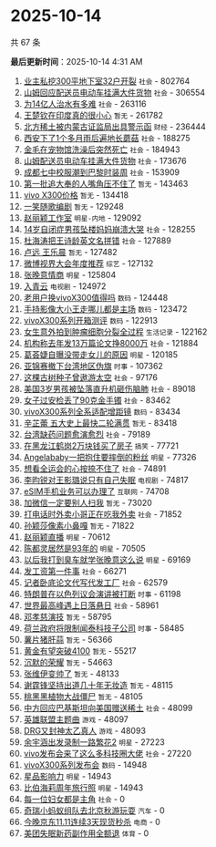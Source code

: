 # 2025-10-14

共 67 条


<!-- BEGIN -->

**最后更新时间**：2025-10-14 4:31 AM
1. [业主私挖300平地下室32户开裂](https://m.weibo.cn/search?containerid=100103type%3D1%26t%3D10%26q%3D%23%E4%B8%9A%E4%B8%BB%E7%A7%81%E6%8C%96300%E5%B9%B3%E5%9C%B0%E4%B8%8B%E5%AE%A432%E6%88%B7%E5%BC%80%E8%A3%82%23&stream_entry_id=31&isnewpage=1&extparam=seat%3D1%26q%3D%2523%25E4%25B8%259A%25E4%25B8%25BB%25E7%25A7%2581%25E6%258C%2596300%25E5%25B9%25B3%25E5%259C%25B0%25E4%25B8%258B%25E5%25AE%25A432%25E6%2588%25B7%25E5%25BC%2580%25E8%25A3%2582%2523%26band_rank%3D1%26filter_type%3Drealtimehot%26c_type%3D31%26realpos%3D1%26cate%3D5001%26dgr%3D0%26stream_entry_id%3D31%26lcate%3D5001%26pos%3D0%26flag%3D0%26display_time%3D1760373335%26pre_seqid%3D17603733351640378216743) `社会` - 802764
2. [山姆回应配送员电动车挂满大件货物](https://m.weibo.cn/search?containerid=100103type%3D1%26t%3D10%26q%3D%23%E5%B1%B1%E5%A7%86%E5%9B%9E%E5%BA%94%E9%85%8D%E9%80%81%E5%91%98%E7%94%B5%E5%8A%A8%E8%BD%A6%E6%8C%82%E6%BB%A1%E5%A4%A7%E4%BB%B6%E8%B4%A7%E7%89%A9%23&stream_entry_id=31&isnewpage=1&extparam=seat%3D1%26q%3D%2523%25E5%25B1%25B1%25E5%25A7%2586%25E5%259B%259E%25E5%25BA%2594%25E9%2585%258D%25E9%2580%2581%25E5%2591%2598%25E7%2594%25B5%25E5%258A%25A8%25E8%25BD%25A6%25E6%258C%2582%25E6%25BB%25A1%25E5%25A4%25A7%25E4%25BB%25B6%25E8%25B4%25A7%25E7%2589%25A9%2523%26band_rank%3D2%26filter_type%3Drealtimehot%26c_type%3D31%26realpos%3D2%26cate%3D5001%26dgr%3D0%26stream_entry_id%3D31%26lcate%3D5001%26pos%3D1%26flag%3D0%26display_time%3D1760373335%26pre_seqid%3D17603733351640378216743) `社会` - 306554
3. [为14亿人治水有多难](https://m.weibo.cn/search?containerid=100103type%3D1%26t%3D10%26q%3D%23%E4%B8%BA14%E4%BA%BF%E4%BA%BA%E6%B2%BB%E6%B0%B4%E6%9C%89%E5%A4%9A%E9%9A%BE%23&stream_entry_id=31&isnewpage=1&extparam=seat%3D1%26q%3D%2523%25E4%25B8%25BA14%25E4%25BA%25BF%25E4%25BA%25BA%25E6%25B2%25BB%25E6%25B0%25B4%25E6%259C%2589%25E5%25A4%259A%25E9%259A%25BE%2523%26band_rank%3D3%26filter_type%3Drealtimehot%26c_type%3D31%26realpos%3D3%26cate%3D5001%26dgr%3D0%26stream_entry_id%3D31%26lcate%3D5001%26pos%3D2%26flag%3D0%26display_time%3D1760373335%26pre_seqid%3D17603733351640378216743) `社会` - 263116
4. [王楚钦在印度真的很小心](https://m.weibo.cn/search?containerid=100103type%3D1%26t%3D10%26q%3D%E7%8E%8B%E6%A5%9A%E9%92%A6%E5%9C%A8%E5%8D%B0%E5%BA%A6%E7%9C%9F%E7%9A%84%E5%BE%88%E5%B0%8F%E5%BF%83&stream_entry_id=31&isnewpage=1&extparam=seat%3D1%26q%3D%25E7%258E%258B%25E6%25A5%259A%25E9%2592%25A6%25E5%259C%25A8%25E5%258D%25B0%25E5%25BA%25A6%25E7%259C%259F%25E7%259A%2584%25E5%25BE%2588%25E5%25B0%258F%25E5%25BF%2583%26band_rank%3D4%26filter_type%3Drealtimehot%26c_type%3D31%26realpos%3D4%26cate%3D5001%26dgr%3D0%26stream_entry_id%3D31%26lcate%3D5001%26pos%3D3%26flag%3D0%26display_time%3D1760373335%26pre_seqid%3D17603733351640378216743) `暂无` - 261782
5. [北方稀土被内蒙古证监局出具警示函](https://m.weibo.cn/search?containerid=100103type%3D1%26t%3D10%26q%3D%23%E5%8C%97%E6%96%B9%E7%A8%80%E5%9C%9F%E8%A2%AB%E5%86%85%E8%92%99%E5%8F%A4%E8%AF%81%E7%9B%91%E5%B1%80%E5%87%BA%E5%85%B7%E8%AD%A6%E7%A4%BA%E5%87%BD%23&stream_entry_id=31&isnewpage=1&extparam=seat%3D1%26q%3D%2523%25E5%258C%2597%25E6%2596%25B9%25E7%25A8%2580%25E5%259C%259F%25E8%25A2%25AB%25E5%2586%2585%25E8%2592%2599%25E5%258F%25A4%25E8%25AF%2581%25E7%259B%2591%25E5%25B1%2580%25E5%2587%25BA%25E5%2585%25B7%25E8%25AD%25A6%25E7%25A4%25BA%25E5%2587%25BD%2523%26band_rank%3D5%26filter_type%3Drealtimehot%26c_type%3D31%26realpos%3D5%26cate%3D5001%26dgr%3D0%26stream_entry_id%3D31%26lcate%3D5001%26pos%3D4%26flag%3D0%26display_time%3D1760373335%26pre_seqid%3D17603733351640378216743) `财经` - 236444
6. [西安下了1个多月雨后遍地长蘑菇](https://m.weibo.cn/search?containerid=100103type%3D1%26t%3D10%26q%3D%23%E8%A5%BF%E5%AE%89%E4%B8%8B%E4%BA%861%E4%B8%AA%E5%A4%9A%E6%9C%88%E9%9B%A8%E5%90%8E%E9%81%8D%E5%9C%B0%E9%95%BF%E8%98%91%E8%8F%87%23&stream_entry_id=31&isnewpage=1&extparam=seat%3D1%26q%3D%2523%25E8%25A5%25BF%25E5%25AE%2589%25E4%25B8%258B%25E4%25BA%25861%25E4%25B8%25AA%25E5%25A4%259A%25E6%259C%2588%25E9%259B%25A8%25E5%2590%258E%25E9%2581%258D%25E5%259C%25B0%25E9%2595%25BF%25E8%2598%2591%25E8%258F%2587%2523%26band_rank%3D6%26filter_type%3Drealtimehot%26c_type%3D31%26realpos%3D6%26cate%3D5001%26dgr%3D0%26stream_entry_id%3D31%26lcate%3D5001%26pos%3D5%26flag%3D0%26display_time%3D1760373335%26pre_seqid%3D17603733351640378216743) `社会` - 188275
7. [金毛在宠物馆洗澡后突然死亡](https://m.weibo.cn/search?containerid=100103type%3D1%26t%3D10%26q%3D%23%E9%87%91%E6%AF%9B%E5%9C%A8%E5%AE%A0%E7%89%A9%E9%A6%86%E6%B4%97%E6%BE%A1%E5%90%8E%E7%AA%81%E7%84%B6%E6%AD%BB%E4%BA%A1%23&stream_entry_id=31&isnewpage=1&extparam=seat%3D1%26q%3D%2523%25E9%2587%2591%25E6%25AF%259B%25E5%259C%25A8%25E5%25AE%25A0%25E7%2589%25A9%25E9%25A6%2586%25E6%25B4%2597%25E6%25BE%25A1%25E5%2590%258E%25E7%25AA%2581%25E7%2584%25B6%25E6%25AD%25BB%25E4%25BA%25A1%2523%26band_rank%3D25%26filter_type%3Drealtimehot%26c_type%3D31%26realpos%3D25%26cate%3D5001%26dgr%3D0%26stream_entry_id%3D31%26lcate%3D5001%26pos%3D25%26flag%3D1%26display_time%3D1760373335%26pre_seqid%3D17603733351640378216743) `社会` - 184943
8. [山姆配送员电动车挂满大件货物](https://m.weibo.cn/search?containerid=100103type%3D1%26t%3D10%26q%3D%23%E5%B1%B1%E5%A7%86%E9%85%8D%E9%80%81%E5%91%98%E7%94%B5%E5%8A%A8%E8%BD%A6%E6%8C%82%E6%BB%A1%E5%A4%A7%E4%BB%B6%E8%B4%A7%E7%89%A9%23&stream_entry_id=31&isnewpage=1&extparam=seat%3D1%26q%3D%2523%25E5%25B1%25B1%25E5%25A7%2586%25E9%2585%258D%25E9%2580%2581%25E5%2591%2598%25E7%2594%25B5%25E5%258A%25A8%25E8%25BD%25A6%25E6%258C%2582%25E6%25BB%25A1%25E5%25A4%25A7%25E4%25BB%25B6%25E8%25B4%25A7%25E7%2589%25A9%2523%26band_rank%3D7%26filter_type%3Drealtimehot%26c_type%3D31%26realpos%3D7%26cate%3D5001%26dgr%3D0%26stream_entry_id%3D31%26lcate%3D5001%26pos%3D7%26flag%3D0%26display_time%3D1760373335%26pre_seqid%3D17603733351640378216743) `社会` - 173676
9. [成都七中校服潮到巴黎时装周](https://m.weibo.cn/search?containerid=100103type%3D1%26t%3D10%26q%3D%23%E6%88%90%E9%83%BD%E4%B8%83%E4%B8%AD%E6%A0%A1%E6%9C%8D%E6%BD%AE%E5%88%B0%E5%B7%B4%E9%BB%8E%E6%97%B6%E8%A3%85%E5%91%A8%23&stream_entry_id=31&isnewpage=1&extparam=seat%3D1%26q%3D%2523%25E6%2588%2590%25E9%2583%25BD%25E4%25B8%2583%25E4%25B8%25AD%25E6%25A0%25A1%25E6%259C%258D%25E6%25BD%25AE%25E5%2588%25B0%25E5%25B7%25B4%25E9%25BB%258E%25E6%2597%25B6%25E8%25A3%2585%25E5%2591%25A8%2523%26band_rank%3D8%26filter_type%3Drealtimehot%26c_type%3D31%26realpos%3D8%26cate%3D5001%26dgr%3D0%26stream_entry_id%3D31%26lcate%3D5001%26pos%3D8%26flag%3D0%26display_time%3D1760373335%26pre_seqid%3D17603733351640378216743) `社会` - 153909
10. [第一批追大奉的人嘴角压不住了](https://m.weibo.cn/search?containerid=100103type%3D1%26t%3D10%26q%3D%E7%AC%AC%E4%B8%80%E6%89%B9%E8%BF%BD%E5%A4%A7%E5%A5%89%E7%9A%84%E4%BA%BA%E5%98%B4%E8%A7%92%E5%8E%8B%E4%B8%8D%E4%BD%8F%E4%BA%86&stream_entry_id=31&isnewpage=1&extparam=seat%3D1%26q%3D%25E7%25AC%25AC%25E4%25B8%2580%25E6%2589%25B9%25E8%25BF%25BD%25E5%25A4%25A7%25E5%25A5%2589%25E7%259A%2584%25E4%25BA%25BA%25E5%2598%25B4%25E8%25A7%2592%25E5%258E%258B%25E4%25B8%258D%25E4%25BD%258F%25E4%25BA%2586%26band_rank%3D15%26filter_type%3Drealtimehot%26c_type%3D31%26realpos%3D15%26cate%3D5001%26dgr%3D0%26stream_entry_id%3D31%26lcate%3D5001%26pos%3D15%26flag%3D1%26display_time%3D1760373335%26pre_seqid%3D17603733351640378216743) `暂无` - 143463
11. [vivo X300价格](https://m.weibo.cn/search?containerid=100103type%3D1%26t%3D10%26q%3Dvivo+X300%E4%BB%B7%E6%A0%BC&stream_entry_id=31&isnewpage=1&extparam=seat%3D1%26q%3Dvivo%2520X300%25E4%25BB%25B7%25E6%25A0%25BC%26band_rank%3D9%26filter_type%3Drealtimehot%26c_type%3D31%26realpos%3D9%26cate%3D5001%26dgr%3D0%26stream_entry_id%3D31%26lcate%3D5001%26pos%3D9%26flag%3D0%26display_time%3D1760373335%26pre_seqid%3D17603733351640378216743) `暂无` - 134418
12. [一笑随歌编剧](https://m.weibo.cn/search?containerid=100103type%3D1%26t%3D10%26q%3D%E4%B8%80%E7%AC%91%E9%9A%8F%E6%AD%8C%E7%BC%96%E5%89%A7&stream_entry_id=31&isnewpage=1&extparam=seat%3D1%26q%3D%25E4%25B8%2580%25E7%25AC%2591%25E9%259A%258F%25E6%25AD%258C%25E7%25BC%2596%25E5%2589%25A7%26band_rank%3D10%26filter_type%3Drealtimehot%26c_type%3D31%26realpos%3D10%26cate%3D5001%26dgr%3D0%26stream_entry_id%3D31%26lcate%3D5001%26pos%3D10%26flag%3D0%26display_time%3D1760373335%26pre_seqid%3D17603733351640378216743) `暂无` - 129248
13. [赵丽颖工作室](https://m.weibo.cn/search?containerid=100103type%3D1%26t%3D10%26q%3D%E8%B5%B5%E4%B8%BD%E9%A2%96%E5%B7%A5%E4%BD%9C%E5%AE%A4&stream_entry_id=31&isnewpage=1&extparam=seat%3D1%26q%3D%25E8%25B5%25B5%25E4%25B8%25BD%25E9%25A2%2596%25E5%25B7%25A5%25E4%25BD%259C%25E5%25AE%25A4%26band_rank%3D11%26filter_type%3Drealtimehot%26c_type%3D31%26realpos%3D11%26cate%3D5001%26dgr%3D0%26stream_entry_id%3D31%26lcate%3D5001%26pos%3D11%26flag%3D1%26display_time%3D1760373335%26pre_seqid%3D17603733351640378216743) `明星-内地` - 129092
14. [14岁自闭症男孩坠楼妈妈崩溃大哭](https://m.weibo.cn/search?containerid=100103type%3D1%26t%3D10%26q%3D%2314%E5%B2%81%E8%87%AA%E9%97%AD%E7%97%87%E7%94%B7%E5%AD%A9%E5%9D%A0%E6%A5%BC%E5%A6%88%E5%A6%88%E5%B4%A9%E6%BA%83%E5%A4%A7%E5%93%AD%23&stream_entry_id=31&isnewpage=1&extparam=seat%3D1%26q%3D%252314%25E5%25B2%2581%25E8%2587%25AA%25E9%2597%25AD%25E7%2597%2587%25E7%2594%25B7%25E5%25AD%25A9%25E5%259D%25A0%25E6%25A5%25BC%25E5%25A6%2588%25E5%25A6%2588%25E5%25B4%25A9%25E6%25BA%2583%25E5%25A4%25A7%25E5%2593%25AD%2523%26band_rank%3D12%26filter_type%3Drealtimehot%26c_type%3D31%26realpos%3D12%26cate%3D5001%26dgr%3D0%26stream_entry_id%3D31%26lcate%3D5001%26pos%3D12%26flag%3D1%26display_time%3D1760373335%26pre_seqid%3D17603733351640378216743) `社会` - 128255
15. [杜海涛把王诗龄英文名拼错](https://m.weibo.cn/search?containerid=100103type%3D1%26t%3D10%26q%3D%23%E6%9D%9C%E6%B5%B7%E6%B6%9B%E6%8A%8A%E7%8E%8B%E8%AF%97%E9%BE%84%E8%8B%B1%E6%96%87%E5%90%8D%E6%8B%BC%E9%94%99%23&stream_entry_id=31&isnewpage=1&extparam=seat%3D1%26q%3D%2523%25E6%259D%259C%25E6%25B5%25B7%25E6%25B6%259B%25E6%258A%258A%25E7%258E%258B%25E8%25AF%2597%25E9%25BE%2584%25E8%258B%25B1%25E6%2596%2587%25E5%2590%258D%25E6%258B%25BC%25E9%2594%2599%2523%26band_rank%3D13%26filter_type%3Drealtimehot%26c_type%3D31%26realpos%3D13%26cate%3D5001%26dgr%3D0%26stream_entry_id%3D31%26lcate%3D5001%26pos%3D13%26flag%3D2%26display_time%3D1760373335%26pre_seqid%3D17603733351640378216743) `社会` - 127889
16. [卢远 王乐晨](https://m.weibo.cn/search?containerid=100103type%3D1%26t%3D10%26q%3D%E5%8D%A2%E8%BF%9C+%E7%8E%8B%E4%B9%90%E6%99%A8&stream_entry_id=31&isnewpage=1&extparam=seat%3D1%26q%3D%25E5%258D%25A2%25E8%25BF%259C%2520%25E7%258E%258B%25E4%25B9%2590%25E6%2599%25A8%26band_rank%3D14%26filter_type%3Drealtimehot%26c_type%3D31%26realpos%3D14%26cate%3D5001%26dgr%3D0%26stream_entry_id%3D31%26lcate%3D5001%26pos%3D14%26flag%3D0%26display_time%3D1760373335%26pre_seqid%3D17603733351640378216743) `暂无` - 127482
17. [微博视界大会年度推荐](https://m.weibo.cn/search?containerid=100103type%3D1%26t%3D10%26q%3D%23%E5%BE%AE%E5%8D%9A%E8%A7%86%E7%95%8C%E5%A4%A7%E4%BC%9A%E5%B9%B4%E5%BA%A6%E6%8E%A8%E8%8D%90%23&stream_entry_id=31&isnewpage=1&extparam=seat%3D1%26q%3D%2523%25E5%25BE%25AE%25E5%258D%259A%25E8%25A7%2586%25E7%2595%258C%25E5%25A4%25A7%25E4%25BC%259A%25E5%25B9%25B4%25E5%25BA%25A6%25E6%258E%25A8%25E8%258D%2590%2523%26band_rank%3D16%26filter_type%3Drealtimehot%26c_type%3D31%26realpos%3D16%26cate%3D5001%26dgr%3D0%26stream_entry_id%3D31%26lcate%3D5001%26pos%3D16%26flag%3D0%26display_time%3D1760373335%26pre_seqid%3D17603733351640378216743) `综艺` - 127132
18. [张晚意情商](https://m.weibo.cn/search?containerid=100103type%3D1%26t%3D10%26q%3D%23%E5%BC%A0%E6%99%9A%E6%84%8F%E6%83%85%E5%95%86%23&stream_entry_id=31&isnewpage=1&extparam=seat%3D1%26q%3D%2523%25E5%25BC%25A0%25E6%2599%259A%25E6%2584%258F%25E6%2583%2585%25E5%2595%2586%2523%26band_rank%3D17%26filter_type%3Drealtimehot%26c_type%3D31%26realpos%3D17%26cate%3D5001%26dgr%3D0%26stream_entry_id%3D31%26lcate%3D5001%26pos%3D17%26flag%3D0%26display_time%3D1760373335%26pre_seqid%3D17603733351640378216743) `明星` - 125804
19. [入青云](https://m.weibo.cn/search?containerid=100103type%3D1%26t%3D10%26q%3D%E5%85%A5%E9%9D%92%E4%BA%91&stream_entry_id=31&isnewpage=1&extparam=seat%3D1%26q%3D%25E5%2585%25A5%25E9%259D%2592%25E4%25BA%2591%26band_rank%3D18%26filter_type%3Drealtimehot%26c_type%3D31%26realpos%3D18%26cate%3D5001%26dgr%3D0%26stream_entry_id%3D31%26lcate%3D5001%26pos%3D18%26flag%3D0%26display_time%3D1760373335%26pre_seqid%3D17603733351640378216743) `电视剧` - 124972
20. [老用户换vivoX300值得吗](https://m.weibo.cn/search?containerid=100103type%3D1%26t%3D10%26q%3D%23%E8%80%81%E7%94%A8%E6%88%B7%E6%8D%A2vivoX300%E5%80%BC%E5%BE%97%E5%90%97%23&stream_entry_id=31&isnewpage=1&extparam=seat%3D1%26q%3D%2523%25E8%2580%2581%25E7%2594%25A8%25E6%2588%25B7%25E6%258D%25A2vivoX300%25E5%2580%25BC%25E5%25BE%2597%25E5%2590%2597%2523%26band_rank%3D19%26filter_type%3Drealtimehot%26c_type%3D31%26realpos%3D19%26cate%3D5001%26dgr%3D0%26stream_entry_id%3D31%26lcate%3D5001%26pos%3D19%26flag%3D1%26display_time%3D1760373335%26pre_seqid%3D17603733351640378216743) `数码` - 124448
21. [手持影像大小王走哪儿都是主场](https://m.weibo.cn/search?containerid=100103type%3D1%26t%3D10%26q%3D%23%E6%89%8B%E6%8C%81%E5%BD%B1%E5%83%8F%E5%A4%A7%E5%B0%8F%E7%8E%8B%E8%B5%B0%E5%93%AA%E5%84%BF%E9%83%BD%E6%98%AF%E4%B8%BB%E5%9C%BA%23&stream_entry_id=31&isnewpage=1&extparam=seat%3D1%26q%3D%2523%25E6%2589%258B%25E6%258C%2581%25E5%25BD%25B1%25E5%2583%258F%25E5%25A4%25A7%25E5%25B0%258F%25E7%258E%258B%25E8%25B5%25B0%25E5%2593%25AA%25E5%2584%25BF%25E9%2583%25BD%25E6%2598%25AF%25E4%25B8%25BB%25E5%259C%25BA%2523%26band_rank%3D20%26filter_type%3Drealtimehot%26c_type%3D31%26realpos%3D20%26cate%3D5001%26dgr%3D0%26stream_entry_id%3D31%26lcate%3D5001%26pos%3D20%26flag%3D1%26display_time%3D1760373335%26pre_seqid%3D17603733351640378216743) `数码` - 123472
22. [vivoX300系列开箱测评](https://m.weibo.cn/search?containerid=100103type%3D1%26t%3D10%26q%3D%23vivoX300%E7%B3%BB%E5%88%97%E5%BC%80%E7%AE%B1%E6%B5%8B%E8%AF%84%23&stream_entry_id=31&isnewpage=1&extparam=seat%3D1%26q%3D%2523vivoX300%25E7%25B3%25BB%25E5%2588%2597%25E5%25BC%2580%25E7%25AE%25B1%25E6%25B5%258B%25E8%25AF%2584%2523%26band_rank%3D21%26filter_type%3Drealtimehot%26c_type%3D31%26realpos%3D21%26cate%3D5001%26dgr%3D0%26stream_entry_id%3D31%26lcate%3D5001%26pos%3D21%26flag%3D1%26display_time%3D1760373335%26pre_seqid%3D17603733351640378216743) `数码` - 122913
23. [女生意外拍到肿瘤细胞分裂全过程](https://m.weibo.cn/search?containerid=100103type%3D1%26t%3D10%26q%3D%23%E5%A5%B3%E7%94%9F%E6%84%8F%E5%A4%96%E6%8B%8D%E5%88%B0%E8%82%BF%E7%98%A4%E7%BB%86%E8%83%9E%E5%88%86%E8%A3%82%E5%85%A8%E8%BF%87%E7%A8%8B%23&stream_entry_id=31&isnewpage=1&extparam=seat%3D1%26q%3D%2523%25E5%25A5%25B3%25E7%2594%259F%25E6%2584%258F%25E5%25A4%2596%25E6%258B%258D%25E5%2588%25B0%25E8%2582%25BF%25E7%2598%25A4%25E7%25BB%2586%25E8%2583%259E%25E5%2588%2586%25E8%25A3%2582%25E5%2585%25A8%25E8%25BF%2587%25E7%25A8%258B%2523%26band_rank%3D22%26filter_type%3Drealtimehot%26c_type%3D31%26realpos%3D22%26cate%3D5001%26dgr%3D0%26stream_entry_id%3D31%26lcate%3D5001%26pos%3D22%26flag%3D0%26display_time%3D1760373335%26pre_seqid%3D17603733351640378216743) `生活记录` - 122162
24. [机构称去年发13万篇论文挣8000万](https://m.weibo.cn/search?containerid=100103type%3D1%26t%3D10%26q%3D%23%E6%9C%BA%E6%9E%84%E7%A7%B0%E5%8E%BB%E5%B9%B4%E5%8F%9113%E4%B8%87%E7%AF%87%E8%AE%BA%E6%96%87%E6%8C%A38000%E4%B8%87%23&stream_entry_id=31&isnewpage=1&extparam=seat%3D1%26q%3D%2523%25E6%259C%25BA%25E6%259E%2584%25E7%25A7%25B0%25E5%258E%25BB%25E5%25B9%25B4%25E5%258F%259113%25E4%25B8%2587%25E7%25AF%2587%25E8%25AE%25BA%25E6%2596%2587%25E6%258C%25A38000%25E4%25B8%2587%2523%26band_rank%3D23%26filter_type%3Drealtimehot%26c_type%3D31%26realpos%3D23%26cate%3D5001%26dgr%3D0%26stream_entry_id%3D31%26lcate%3D5001%26pos%3D23%26flag%3D1%26display_time%3D1760373335%26pre_seqid%3D17603733351640378216743) `社会` - 121884
25. [葛荟婕自曝没带走女儿的原因](https://m.weibo.cn/search?containerid=100103type%3D1%26t%3D10%26q%3D%23%E8%91%9B%E8%8D%9F%E5%A9%95%E8%87%AA%E6%9B%9D%E6%B2%A1%E5%B8%A6%E8%B5%B0%E5%A5%B3%E5%84%BF%E7%9A%84%E5%8E%9F%E5%9B%A0%23&stream_entry_id=31&isnewpage=1&extparam=seat%3D1%26q%3D%2523%25E8%2591%259B%25E8%258D%259F%25E5%25A9%2595%25E8%2587%25AA%25E6%259B%259D%25E6%25B2%25A1%25E5%25B8%25A6%25E8%25B5%25B0%25E5%25A5%25B3%25E5%2584%25BF%25E7%259A%2584%25E5%258E%259F%25E5%259B%25A0%2523%26band_rank%3D24%26filter_type%3Drealtimehot%26c_type%3D31%26realpos%3D24%26cate%3D5001%26dgr%3D0%26stream_entry_id%3D31%26lcate%3D5001%26pos%3D24%26flag%3D1%26display_time%3D1760373335%26pre_seqid%3D17603733351640378216743) `明星` - 120185
26. [亚锦赛撤下台湾地区伪旗](https://m.weibo.cn/search?containerid=100103type%3D1%26t%3D10%26q%3D%23%E4%BA%9A%E9%94%A6%E8%B5%9B%E6%92%A4%E4%B8%8B%E5%8F%B0%E6%B9%BE%E5%9C%B0%E5%8C%BA%E4%BC%AA%E6%97%97%23&stream_entry_id=31&isnewpage=1&extparam=seat%3D1%26q%3D%2523%25E4%25BA%259A%25E9%2594%25A6%25E8%25B5%259B%25E6%2592%25A4%25E4%25B8%258B%25E5%258F%25B0%25E6%25B9%25BE%25E5%259C%25B0%25E5%258C%25BA%25E4%25BC%25AA%25E6%2597%2597%2523%26band_rank%3D26%26filter_type%3Drealtimehot%26c_type%3D31%26realpos%3D26%26cate%3D5001%26dgr%3D0%26stream_entry_id%3D31%26lcate%3D5001%26pos%3D26%26flag%3D0%26display_time%3D1760373335%26pre_seqid%3D17603733351640378216743) `时事` - 107362
27. [这棵古树种子曾遨游太空](https://m.weibo.cn/search?containerid=100103type%3D1%26t%3D10%26q%3D%23%E8%BF%99%E6%A3%B5%E5%8F%A4%E6%A0%91%E7%A7%8D%E5%AD%90%E6%9B%BE%E9%81%A8%E6%B8%B8%E5%A4%AA%E7%A9%BA%23&stream_entry_id=31&isnewpage=1&extparam=seat%3D1%26q%3D%2523%25E8%25BF%2599%25E6%25A3%25B5%25E5%258F%25A4%25E6%25A0%2591%25E7%25A7%258D%25E5%25AD%2590%25E6%259B%25BE%25E9%2581%25A8%25E6%25B8%25B8%25E5%25A4%25AA%25E7%25A9%25BA%2523%26band_rank%3D27%26filter_type%3Drealtimehot%26c_type%3D31%26realpos%3D27%26cate%3D5001%26dgr%3D0%26stream_entry_id%3D31%26lcate%3D5001%26pos%3D27%26flag%3D0%26display_time%3D1760373335%26pre_seqid%3D17603733351640378216743) `社会` - 97176
28. [美国3岁男孩被坠落直升机砸伤脑肺](https://m.weibo.cn/search?containerid=100103type%3D1%26t%3D10%26q%3D%23%E7%BE%8E%E5%9B%BD3%E5%B2%81%E7%94%B7%E5%AD%A9%E8%A2%AB%E5%9D%A0%E8%90%BD%E7%9B%B4%E5%8D%87%E6%9C%BA%E7%A0%B8%E4%BC%A4%E8%84%91%E8%82%BA%23&stream_entry_id=31&isnewpage=1&extparam=seat%3D1%26q%3D%2523%25E7%25BE%258E%25E5%259B%25BD3%25E5%25B2%2581%25E7%2594%25B7%25E5%25AD%25A9%25E8%25A2%25AB%25E5%259D%25A0%25E8%2590%25BD%25E7%259B%25B4%25E5%258D%2587%25E6%259C%25BA%25E7%25A0%25B8%25E4%25BC%25A4%25E8%2584%2591%25E8%2582%25BA%2523%26band_rank%3D31%26filter_type%3Drealtimehot%26c_type%3D31%26realpos%3D31%26cate%3D5001%26dgr%3D0%26stream_entry_id%3D31%26lcate%3D5001%26pos%3D31%26flag%3D1%26display_time%3D1760373335%26pre_seqid%3D17603733351640378216743) `社会` - 89018
29. [女子过安检丢了90克金手镯](https://m.weibo.cn/search?containerid=100103type%3D1%26t%3D10%26q%3D%23%E5%A5%B3%E5%AD%90%E8%BF%87%E5%AE%89%E6%A3%80%E4%B8%A2%E4%BA%8690%E5%85%8B%E9%87%91%E6%89%8B%E9%95%AF%23&stream_entry_id=31&isnewpage=1&extparam=seat%3D1%26q%3D%2523%25E5%25A5%25B3%25E5%25AD%2590%25E8%25BF%2587%25E5%25AE%2589%25E6%25A3%2580%25E4%25B8%25A2%25E4%25BA%258690%25E5%2585%258B%25E9%2587%2591%25E6%2589%258B%25E9%2595%25AF%2523%26band_rank%3D28%26filter_type%3Drealtimehot%26c_type%3D31%26realpos%3D28%26cate%3D5001%26dgr%3D0%26stream_entry_id%3D31%26lcate%3D5001%26pos%3D28%26flag%3D0%26display_time%3D1760373335%26pre_seqid%3D17603733351640378216743) `社会` - 83462
30. [vivoX300系列全系适配增距镜](https://m.weibo.cn/search?containerid=100103type%3D1%26t%3D10%26q%3D%23vivoX300%E7%B3%BB%E5%88%97%E5%85%A8%E7%B3%BB%E9%80%82%E9%85%8D%E5%A2%9E%E8%B7%9D%E9%95%9C%23&stream_entry_id=31&isnewpage=1&extparam=seat%3D1%26q%3D%2523vivoX300%25E7%25B3%25BB%25E5%2588%2597%25E5%2585%25A8%25E7%25B3%25BB%25E9%2580%2582%25E9%2585%258D%25E5%25A2%259E%25E8%25B7%259D%25E9%2595%259C%2523%26band_rank%3D29%26filter_type%3Drealtimehot%26c_type%3D31%26realpos%3D29%26cate%3D5001%26dgr%3D0%26stream_entry_id%3D31%26lcate%3D5001%26pos%3D29%26flag%3D1%26display_time%3D1760373335%26pre_seqid%3D17603733351640378216743) `数码` - 83434
31. [辛芷蕾 五大史上最快二轮满贯](https://m.weibo.cn/search?containerid=100103type%3D1%26t%3D10%26q%3D%E8%BE%9B%E8%8A%B7%E8%95%BE+%E4%BA%94%E5%A4%A7%E5%8F%B2%E4%B8%8A%E6%9C%80%E5%BF%AB%E4%BA%8C%E8%BD%AE%E6%BB%A1%E8%B4%AF&stream_entry_id=31&isnewpage=1&extparam=seat%3D1%26q%3D%25E8%25BE%259B%25E8%258A%25B7%25E8%2595%25BE%2520%25E4%25BA%2594%25E5%25A4%25A7%25E5%258F%25B2%25E4%25B8%258A%25E6%259C%2580%25E5%25BF%25AB%25E4%25BA%258C%25E8%25BD%25AE%25E6%25BB%25A1%25E8%25B4%25AF%26band_rank%3D30%26filter_type%3Drealtimehot%26c_type%3D31%26realpos%3D30%26cate%3D5001%26dgr%3D0%26stream_entry_id%3D31%26lcate%3D5001%26pos%3D30%26flag%3D0%26display_time%3D1760373335%26pre_seqid%3D17603733351640378216743) `暂无` - 83418
32. [台湾缺药问题愈演愈烈](https://m.weibo.cn/search?containerid=100103type%3D1%26t%3D10%26q%3D%23%E5%8F%B0%E6%B9%BE%E7%BC%BA%E8%8D%AF%E9%97%AE%E9%A2%98%E6%84%88%E6%BC%94%E6%84%88%E7%83%88%23&stream_entry_id=31&isnewpage=1&extparam=seat%3D1%26q%3D%2523%25E5%258F%25B0%25E6%25B9%25BE%25E7%25BC%25BA%25E8%258D%25AF%25E9%2597%25AE%25E9%25A2%2598%25E6%2584%2588%25E6%25BC%2594%25E6%2584%2588%25E7%2583%2588%2523%26band_rank%3D32%26filter_type%3Drealtimehot%26c_type%3D31%26realpos%3D32%26cate%3D5001%26dgr%3D0%26stream_entry_id%3D31%26lcate%3D5001%26pos%3D32%26flag%3D1%26display_time%3D1760373335%26pre_seqid%3D17603733351640378216743) `社会` - 79189
33. [在黑龙江鹤岗2万块钱买了房子](https://m.weibo.cn/search?containerid=100103type%3D1%26t%3D10%26q%3D%23%E5%9C%A8%E9%BB%91%E9%BE%99%E6%B1%9F%E9%B9%A4%E5%B2%972%E4%B8%87%E5%9D%97%E9%92%B1%E4%B9%B0%E4%BA%86%E6%88%BF%E5%AD%90%23&stream_entry_id=31&isnewpage=1&extparam=seat%3D1%26q%3D%2523%25E5%259C%25A8%25E9%25BB%2591%25E9%25BE%2599%25E6%25B1%259F%25E9%25B9%25A4%25E5%25B2%25972%25E4%25B8%2587%25E5%259D%2597%25E9%2592%25B1%25E4%25B9%25B0%25E4%25BA%2586%25E6%2588%25BF%25E5%25AD%2590%2523%26band_rank%3D33%26filter_type%3Drealtimehot%26c_type%3D31%26realpos%3D33%26cate%3D5001%26dgr%3D0%26stream_entry_id%3D31%26lcate%3D5001%26pos%3D33%26flag%3D0%26display_time%3D1760373335%26pre_seqid%3D17603733351640378216743) `搞笑` - 77721
34. [Angelababy一把抱住要摔倒的粉丝](https://m.weibo.cn/search?containerid=100103type%3D1%26t%3D10%26q%3D%23Angelababy%E4%B8%80%E6%8A%8A%E6%8A%B1%E4%BD%8F%E8%A6%81%E6%91%94%E5%80%92%E7%9A%84%E7%B2%89%E4%B8%9D%23&stream_entry_id=31&isnewpage=1&extparam=seat%3D1%26q%3D%2523Angelababy%25E4%25B8%2580%25E6%258A%258A%25E6%258A%25B1%25E4%25BD%258F%25E8%25A6%2581%25E6%2591%2594%25E5%2580%2592%25E7%259A%2584%25E7%25B2%2589%25E4%25B8%259D%2523%26band_rank%3D34%26filter_type%3Drealtimehot%26c_type%3D31%26realpos%3D34%26cate%3D5001%26dgr%3D0%26stream_entry_id%3D31%26lcate%3D5001%26pos%3D34%26flag%3D0%26display_time%3D1760373335%26pre_seqid%3D17603733351640378216743) `明星` - 77326
35. [想看全运会的心按捺不住了](https://m.weibo.cn/search?containerid=100103type%3D1%26t%3D10%26q%3D%23%E6%83%B3%E7%9C%8B%E5%85%A8%E8%BF%90%E4%BC%9A%E7%9A%84%E5%BF%83%E6%8C%89%E6%8D%BA%E4%B8%8D%E4%BD%8F%E4%BA%86%23&stream_entry_id=31&isnewpage=1&extparam=seat%3D1%26q%3D%2523%25E6%2583%25B3%25E7%259C%258B%25E5%2585%25A8%25E8%25BF%2590%25E4%25BC%259A%25E7%259A%2584%25E5%25BF%2583%25E6%258C%2589%25E6%258D%25BA%25E4%25B8%258D%25E4%25BD%258F%25E4%25BA%2586%2523%26band_rank%3D35%26filter_type%3Drealtimehot%26c_type%3D31%26realpos%3D35%26cate%3D5001%26dgr%3D0%26stream_entry_id%3D31%26lcate%3D5001%26pos%3D35%26flag%3D1%26display_time%3D1760373335%26pre_seqid%3D17603733351640378216743) `社会` - 74891
36. [李昀锐对王影璐说只有自己失眠](https://m.weibo.cn/search?containerid=100103type%3D1%26t%3D10%26q%3D%23%E6%9D%8E%E6%98%80%E9%94%90%E5%AF%B9%E7%8E%8B%E5%BD%B1%E7%92%90%E8%AF%B4%E5%8F%AA%E6%9C%89%E8%87%AA%E5%B7%B1%E5%A4%B1%E7%9C%A0%23&stream_entry_id=31&isnewpage=1&extparam=seat%3D1%26q%3D%2523%25E6%259D%258E%25E6%2598%2580%25E9%2594%2590%25E5%25AF%25B9%25E7%258E%258B%25E5%25BD%25B1%25E7%2592%2590%25E8%25AF%25B4%25E5%258F%25AA%25E6%259C%2589%25E8%2587%25AA%25E5%25B7%25B1%25E5%25A4%25B1%25E7%259C%25A0%2523%26band_rank%3D36%26filter_type%3Drealtimehot%26c_type%3D31%26realpos%3D36%26cate%3D5001%26dgr%3D0%26stream_entry_id%3D31%26lcate%3D5001%26pos%3D36%26flag%3D1%26display_time%3D1760373335%26pre_seqid%3D17603733351640378216743) `电视剧` - 74817
37. [eSIM手机业务可以办理了](https://m.weibo.cn/search?containerid=100103type%3D1%26t%3D10%26q%3D%23eSIM%E6%89%8B%E6%9C%BA%E4%B8%9A%E5%8A%A1%E5%8F%AF%E4%BB%A5%E5%8A%9E%E7%90%86%E4%BA%86%23&stream_entry_id=31&isnewpage=1&extparam=seat%3D1%26q%3D%2523eSIM%25E6%2589%258B%25E6%259C%25BA%25E4%25B8%259A%25E5%258A%25A1%25E5%258F%25AF%25E4%25BB%25A5%25E5%258A%259E%25E7%2590%2586%25E4%25BA%2586%2523%26band_rank%3D37%26filter_type%3Drealtimehot%26c_type%3D31%26realpos%3D37%26cate%3D5001%26dgr%3D0%26stream_entry_id%3D31%26lcate%3D5001%26pos%3D37%26flag%3D0%26display_time%3D1760373335%26pre_seqid%3D17603733351640378216743) `互联网` - 74708
38. [加微信一定要别人扫我](https://m.weibo.cn/search?containerid=100103type%3D1%26t%3D10%26q%3D%E5%8A%A0%E5%BE%AE%E4%BF%A1%E4%B8%80%E5%AE%9A%E8%A6%81%E5%88%AB%E4%BA%BA%E6%89%AB%E6%88%91&stream_entry_id=31&isnewpage=1&extparam=seat%3D1%26q%3D%25E5%258A%25A0%25E5%25BE%25AE%25E4%25BF%25A1%25E4%25B8%2580%25E5%25AE%259A%25E8%25A6%2581%25E5%2588%25AB%25E4%25BA%25BA%25E6%2589%25AB%25E6%2588%2591%26band_rank%3D38%26filter_type%3Drealtimehot%26c_type%3D31%26realpos%3D38%26cate%3D5001%26dgr%3D0%26stream_entry_id%3D31%26lcate%3D5001%26pos%3D38%26flag%3D0%26display_time%3D1760373335%26pre_seqid%3D17603733351640378216743) `暂无` - 73020
39. [打电话时外卖小哥正在吃我外卖](https://m.weibo.cn/search?containerid=100103type%3D1%26t%3D10%26q%3D%23%E6%89%93%E7%94%B5%E8%AF%9D%E6%97%B6%E5%A4%96%E5%8D%96%E5%B0%8F%E5%93%A5%E6%AD%A3%E5%9C%A8%E5%90%83%E6%88%91%E5%A4%96%E5%8D%96%23&stream_entry_id=31&isnewpage=1&extparam=seat%3D1%26q%3D%2523%25E6%2589%2593%25E7%2594%25B5%25E8%25AF%259D%25E6%2597%25B6%25E5%25A4%2596%25E5%258D%2596%25E5%25B0%258F%25E5%2593%25A5%25E6%25AD%25A3%25E5%259C%25A8%25E5%2590%2583%25E6%2588%2591%25E5%25A4%2596%25E5%258D%2596%2523%26band_rank%3D39%26filter_type%3Drealtimehot%26c_type%3D31%26realpos%3D39%26cate%3D5001%26dgr%3D0%26stream_entry_id%3D31%26lcate%3D5001%26pos%3D39%26flag%3D1%26display_time%3D1760373335%26pre_seqid%3D17603733351640378216743) `社会` - 71852
40. [孙颖莎像素小鼻嘎](https://m.weibo.cn/search?containerid=100103type%3D1%26t%3D10%26q%3D%E5%AD%99%E9%A2%96%E8%8E%8E%E5%83%8F%E7%B4%A0%E5%B0%8F%E9%BC%BB%E5%98%8E&stream_entry_id=31&isnewpage=1&extparam=seat%3D1%26q%3D%25E5%25AD%2599%25E9%25A2%2596%25E8%258E%258E%25E5%2583%258F%25E7%25B4%25A0%25E5%25B0%258F%25E9%25BC%25BB%25E5%2598%258E%26band_rank%3D40%26filter_type%3Drealtimehot%26c_type%3D31%26realpos%3D40%26cate%3D5001%26dgr%3D0%26stream_entry_id%3D31%26lcate%3D5001%26pos%3D40%26flag%3D0%26display_time%3D1760373335%26pre_seqid%3D17603733351640378216743) `暂无` - 71822
41. [赵丽颖直播](https://m.weibo.cn/search?containerid=100103type%3D1%26t%3D10%26q%3D%23%E8%B5%B5%E4%B8%BD%E9%A2%96%E7%9B%B4%E6%92%AD%23&stream_entry_id=31&isnewpage=1&extparam=seat%3D1%26q%3D%2523%25E8%25B5%25B5%25E4%25B8%25BD%25E9%25A2%2596%25E7%259B%25B4%25E6%2592%25AD%2523%26band_rank%3D41%26filter_type%3Drealtimehot%26c_type%3D31%26realpos%3D41%26cate%3D5001%26dgr%3D0%26stream_entry_id%3D31%26lcate%3D5001%26pos%3D41%26flag%3D0%26display_time%3D1760373335%26pre_seqid%3D17603733351640378216743) `明星` - 70612
42. [陈都灵居然是93年的](https://m.weibo.cn/search?containerid=100103type%3D1%26t%3D10%26q%3D%23%E9%99%88%E9%83%BD%E7%81%B5%E5%B1%85%E7%84%B6%E6%98%AF93%E5%B9%B4%E7%9A%84%23&stream_entry_id=31&isnewpage=1&extparam=seat%3D1%26q%3D%2523%25E9%2599%2588%25E9%2583%25BD%25E7%2581%25B5%25E5%25B1%2585%25E7%2584%25B6%25E6%2598%25AF93%25E5%25B9%25B4%25E7%259A%2584%2523%26band_rank%3D42%26filter_type%3Drealtimehot%26c_type%3D31%26realpos%3D42%26cate%3D5001%26dgr%3D0%26stream_entry_id%3D31%26lcate%3D5001%26pos%3D42%26flag%3D0%26display_time%3D1760373335%26pre_seqid%3D17603733351640378216743) `明星` - 70505
43. [以后我打到臭车就学张晚意这么说](https://m.weibo.cn/search?containerid=100103type%3D1%26t%3D10%26q%3D%23%E4%BB%A5%E5%90%8E%E6%88%91%E6%89%93%E5%88%B0%E8%87%AD%E8%BD%A6%E5%B0%B1%E5%AD%A6%E5%BC%A0%E6%99%9A%E6%84%8F%E8%BF%99%E4%B9%88%E8%AF%B4%23&stream_entry_id=31&isnewpage=1&extparam=seat%3D1%26q%3D%2523%25E4%25BB%25A5%25E5%2590%258E%25E6%2588%2591%25E6%2589%2593%25E5%2588%25B0%25E8%2587%25AD%25E8%25BD%25A6%25E5%25B0%25B1%25E5%25AD%25A6%25E5%25BC%25A0%25E6%2599%259A%25E6%2584%258F%25E8%25BF%2599%25E4%25B9%2588%25E8%25AF%25B4%2523%26band_rank%3D43%26filter_type%3Drealtimehot%26c_type%3D31%26realpos%3D43%26cate%3D5001%26dgr%3D0%26stream_entry_id%3D31%26lcate%3D5001%26pos%3D43%26flag%3D0%26display_time%3D1760373335%26pre_seqid%3D17603733351640378216743) `明星` - 69169
44. [发工资第一件事](https://m.weibo.cn/search?containerid=100103type%3D1%26t%3D10%26q%3D%23%E5%8F%91%E5%B7%A5%E8%B5%84%E7%AC%AC%E4%B8%80%E4%BB%B6%E4%BA%8B%23&stream_entry_id=31&isnewpage=1&extparam=seat%3D1%26q%3D%2523%25E5%258F%2591%25E5%25B7%25A5%25E8%25B5%2584%25E7%25AC%25AC%25E4%25B8%2580%25E4%25BB%25B6%25E4%25BA%258B%2523%26band_rank%3D44%26filter_type%3Drealtimehot%26c_type%3D31%26realpos%3D44%26cate%3D5001%26dgr%3D0%26stream_entry_id%3D31%26lcate%3D5001%26pos%3D44%26flag%3D0%26display_time%3D1760373335%26pre_seqid%3D17603733351640378216743) `社会` - 66271
45. [记者卧底论文代写代发工厂](https://m.weibo.cn/search?containerid=100103type%3D1%26t%3D10%26q%3D%23%E8%AE%B0%E8%80%85%E5%8D%A7%E5%BA%95%E8%AE%BA%E6%96%87%E4%BB%A3%E5%86%99%E4%BB%A3%E5%8F%91%E5%B7%A5%E5%8E%82%23&stream_entry_id=31&isnewpage=1&extparam=seat%3D1%26q%3D%2523%25E8%25AE%25B0%25E8%2580%2585%25E5%258D%25A7%25E5%25BA%2595%25E8%25AE%25BA%25E6%2596%2587%25E4%25BB%25A3%25E5%2586%2599%25E4%25BB%25A3%25E5%258F%2591%25E5%25B7%25A5%25E5%258E%2582%2523%26band_rank%3D45%26filter_type%3Drealtimehot%26c_type%3D31%26realpos%3D45%26cate%3D5001%26dgr%3D0%26stream_entry_id%3D31%26lcate%3D5001%26pos%3D45%26flag%3D1%26display_time%3D1760373335%26pre_seqid%3D17603733351640378216743) `社会` - 62579
46. [特朗普在以色列议会演讲被打断](https://m.weibo.cn/search?containerid=100103type%3D1%26t%3D10%26q%3D%23%E7%89%B9%E6%9C%97%E6%99%AE%E5%9C%A8%E4%BB%A5%E8%89%B2%E5%88%97%E8%AE%AE%E4%BC%9A%E6%BC%94%E8%AE%B2%E8%A2%AB%E6%89%93%E6%96%AD%23&stream_entry_id=31&isnewpage=1&extparam=seat%3D1%26q%3D%2523%25E7%2589%25B9%25E6%259C%2597%25E6%2599%25AE%25E5%259C%25A8%25E4%25BB%25A5%25E8%2589%25B2%25E5%2588%2597%25E8%25AE%25AE%25E4%25BC%259A%25E6%25BC%2594%25E8%25AE%25B2%25E8%25A2%25AB%25E6%2589%2593%25E6%2596%25AD%2523%26band_rank%3D46%26filter_type%3Drealtimehot%26c_type%3D31%26realpos%3D46%26cate%3D5001%26dgr%3D0%26stream_entry_id%3D31%26lcate%3D5001%26pos%3D46%26flag%3D0%26display_time%3D1760373335%26pre_seqid%3D17603733351640378216743) `时事` - 61198
47. [世界最高峰遇上日落悬日](https://m.weibo.cn/search?containerid=100103type%3D1%26t%3D10%26q%3D%23%E4%B8%96%E7%95%8C%E6%9C%80%E9%AB%98%E5%B3%B0%E9%81%87%E4%B8%8A%E6%97%A5%E8%90%BD%E6%82%AC%E6%97%A5%23&stream_entry_id=31&isnewpage=1&extparam=seat%3D1%26q%3D%2523%25E4%25B8%2596%25E7%2595%258C%25E6%259C%2580%25E9%25AB%2598%25E5%25B3%25B0%25E9%2581%2587%25E4%25B8%258A%25E6%2597%25A5%25E8%2590%25BD%25E6%2582%25AC%25E6%2597%25A5%2523%26band_rank%3D47%26filter_type%3Drealtimehot%26c_type%3D31%26realpos%3D47%26cate%3D5001%26dgr%3D0%26stream_entry_id%3D31%26lcate%3D5001%26pos%3D47%26flag%3D1%26display_time%3D1760373335%26pre_seqid%3D17603733351640378216743) `社会` - 58961
48. [邓孝慈演技](https://m.weibo.cn/search?containerid=100103type%3D1%26t%3D10%26q%3D%23%E9%82%93%E5%AD%9D%E6%85%88%E6%BC%94%E6%8A%80%23&stream_entry_id=31&isnewpage=1&extparam=seat%3D1%26cate%3D5001%26stream_entry_id%3D31%26flag%3D1%26realpos%3D18%26lcate%3D5001%26band_rank%3D18%26pos%3D18%26dgr%3D0%26filter_type%3Drealtimehot%26q%3D%2523%25E9%2582%2593%25E5%25AD%259D%25E6%2585%2588%25E6%25BC%2594%25E6%258A%2580%2523%26c_type%3D31%26display_time%3D1760376334%26pre_seqid%3D17603763348040372923817) `暂无` - 58795
49. [荷兰政府将限制闻泰科技子公司](https://m.weibo.cn/search?containerid=100103type%3D1%26t%3D10%26q%3D%23%E8%8D%B7%E5%85%B0%E6%94%BF%E5%BA%9C%E5%B0%86%E9%99%90%E5%88%B6%E9%97%BB%E6%B3%B0%E7%A7%91%E6%8A%80%E5%AD%90%E5%85%AC%E5%8F%B8%23&stream_entry_id=31&isnewpage=1&extparam=seat%3D1%26filter_type%3Drealtimehot%26flag%3D1%26c_type%3D31%26lcate%3D5001%26cate%3D5001%26q%3D%2523%25E8%258D%25B7%25E5%2585%25B0%25E6%2594%25BF%25E5%25BA%259C%25E5%25B0%2586%25E9%2599%2590%25E5%2588%25B6%25E9%2597%25BB%25E6%25B3%25B0%25E7%25A7%2591%25E6%258A%2580%25E5%25AD%2590%25E5%2585%25AC%25E5%258F%25B8%2523%26dgr%3D0%26pos%3D23%26realpos%3D23%26band_rank%3D23%26stream_entry_id%3D31%26display_time%3D1760380687%26pre_seqid%3D176038068763003769266127) `时事` - 58485
50. [薯片猪肝蒜](https://m.weibo.cn/search?containerid=100103type%3D1%26t%3D10%26q%3D%E8%96%AF%E7%89%87%E7%8C%AA%E8%82%9D%E8%92%9C&stream_entry_id=31&isnewpage=1&extparam=seat%3D1%26q%3D%25E8%2596%25AF%25E7%2589%2587%25E7%258C%25AA%25E8%2582%259D%25E8%2592%259C%26band_rank%3D48%26filter_type%3Drealtimehot%26c_type%3D31%26realpos%3D48%26cate%3D5001%26dgr%3D0%26stream_entry_id%3D31%26lcate%3D5001%26pos%3D48%26flag%3D1%26display_time%3D1760373335%26pre_seqid%3D17603733351640378216743) `暂无` - 56366
51. [黄金有望突破4100](https://m.weibo.cn/search?containerid=100103type%3D1%26t%3D10%26q%3D%E9%BB%84%E9%87%91%E6%9C%89%E6%9C%9B%E7%AA%81%E7%A0%B44100&stream_entry_id=31&isnewpage=1&extparam=seat%3D1%26q%3D%25E9%25BB%2584%25E9%2587%2591%25E6%259C%2589%25E6%259C%259B%25E7%25AA%2581%25E7%25A0%25B44100%26band_rank%3D49%26filter_type%3Drealtimehot%26c_type%3D31%26realpos%3D49%26cate%3D5001%26dgr%3D0%26stream_entry_id%3D31%26lcate%3D5001%26pos%3D49%26flag%3D1%26display_time%3D1760373335%26pre_seqid%3D17603733351640378216743) `暂无` - 55217
52. [沉默的荣耀](https://m.weibo.cn/search?containerid=100103type%3D1%26t%3D10%26q%3D%23%E6%B2%89%E9%BB%98%E7%9A%84%E8%8D%A3%E8%80%80%23&stream_entry_id=31&isnewpage=1&extparam=seat%3D1%26q%3D%2523%25E6%25B2%2589%25E9%25BB%2598%25E7%259A%2584%25E8%258D%25A3%25E8%2580%2580%2523%26band_rank%3D50%26filter_type%3Drealtimehot%26c_type%3D31%26realpos%3D50%26cate%3D5001%26dgr%3D0%26stream_entry_id%3D31%26lcate%3D5001%26pos%3D50%26flag%3D1%26display_time%3D1760373335%26pre_seqid%3D17603733351640378216743) `暂无` - 54663
53. [张维伊变帅了](https://m.weibo.cn/search?containerid=100103type%3D1%26t%3D10%26q%3D%E5%BC%A0%E7%BB%B4%E4%BC%8A%E5%8F%98%E5%B8%85%E4%BA%86&stream_entry_id=31&isnewpage=1&extparam=seat%3D1%26cate%3D5001%26stream_entry_id%3D31%26flag%3D0%26realpos%3D28%26lcate%3D5001%26band_rank%3D28%26pos%3D28%26dgr%3D0%26filter_type%3Drealtimehot%26q%3D%25E5%25BC%25A0%25E7%25BB%25B4%25E4%25BC%258A%25E5%258F%2598%25E5%25B8%2585%25E4%25BA%2586%26c_type%3D31%26display_time%3D1760376334%26pre_seqid%3D17603763348040372923817) `暂无` - 48133
54. [谢霆锋坚持出道几十年无妆造](https://m.weibo.cn/search?containerid=100103type%3D1%26t%3D10%26q%3D%E8%B0%A2%E9%9C%86%E9%94%8B%E5%9D%9A%E6%8C%81%E5%87%BA%E9%81%93%E5%87%A0%E5%8D%81%E5%B9%B4%E6%97%A0%E5%A6%86%E9%80%A0&stream_entry_id=31&isnewpage=1&extparam=seat%3D1%26cate%3D5001%26stream_entry_id%3D31%26flag%3D0%26realpos%3D38%26lcate%3D5001%26band_rank%3D38%26pos%3D38%26dgr%3D0%26filter_type%3Drealtimehot%26q%3D%25E8%25B0%25A2%25E9%259C%2586%25E9%2594%258B%25E5%259D%259A%25E6%258C%2581%25E5%2587%25BA%25E9%2581%2593%25E5%2587%25A0%25E5%258D%2581%25E5%25B9%25B4%25E6%2597%25A0%25E5%25A6%2586%25E9%2580%25A0%26c_type%3D31%26display_time%3D1760376334%26pre_seqid%3D17603763348040372923817) `暂无` - 48115
55. [桃黑黑植物大战僵尸](https://m.weibo.cn/search?containerid=100103type%3D1%26t%3D10%26q%3D%E6%A1%83%E9%BB%91%E9%BB%91%E6%A4%8D%E7%89%A9%E5%A4%A7%E6%88%98%E5%83%B5%E5%B0%B8&stream_entry_id=31&isnewpage=1&extparam=seat%3D1%26cate%3D5001%26stream_entry_id%3D31%26flag%3D0%26realpos%3D43%26lcate%3D5001%26band_rank%3D43%26pos%3D43%26dgr%3D0%26filter_type%3Drealtimehot%26q%3D%25E6%25A1%2583%25E9%25BB%2591%25E9%25BB%2591%25E6%25A4%258D%25E7%2589%25A9%25E5%25A4%25A7%25E6%2588%2598%25E5%2583%25B5%25E5%25B0%25B8%26c_type%3D31%26display_time%3D1760376334%26pre_seqid%3D17603763348040372923817) `暂无` - 48105
56. [中方回应巴基斯坦向美国赠送稀土](https://m.weibo.cn/search?containerid=100103type%3D1%26t%3D10%26q%3D%23%E4%B8%AD%E6%96%B9%E5%9B%9E%E5%BA%94%E5%B7%B4%E5%9F%BA%E6%96%AF%E5%9D%A6%E5%90%91%E7%BE%8E%E5%9B%BD%E8%B5%A0%E9%80%81%E7%A8%80%E5%9C%9F%23&stream_entry_id=31&isnewpage=1&extparam=seat%3D1%26cate%3D5001%26stream_entry_id%3D31%26flag%3D0%26realpos%3D47%26lcate%3D5001%26band_rank%3D47%26pos%3D47%26dgr%3D0%26filter_type%3Drealtimehot%26q%3D%2523%25E4%25B8%25AD%25E6%2596%25B9%25E5%259B%259E%25E5%25BA%2594%25E5%25B7%25B4%25E5%259F%25BA%25E6%2596%25AF%25E5%259D%25A6%25E5%2590%2591%25E7%25BE%258E%25E5%259B%25BD%25E8%25B5%25A0%25E9%2580%2581%25E7%25A8%2580%25E5%259C%259F%2523%26c_type%3D31%26display_time%3D1760376334%26pre_seqid%3D17603763348040372923817) `社会` - 48099
57. [英雄联盟主题曲](https://m.weibo.cn/search?containerid=100103type%3D1%26t%3D10%26q%3D%E8%8B%B1%E9%9B%84%E8%81%94%E7%9B%9F%E4%B8%BB%E9%A2%98%E6%9B%B2&stream_entry_id=31&isnewpage=1&extparam=seat%3D1%26cate%3D5001%26stream_entry_id%3D31%26flag%3D0%26realpos%3D48%26lcate%3D5001%26band_rank%3D48%26pos%3D48%26dgr%3D0%26filter_type%3Drealtimehot%26q%3D%25E8%258B%25B1%25E9%259B%2584%25E8%2581%2594%25E7%259B%259F%25E4%25B8%25BB%25E9%25A2%2598%25E6%259B%25B2%26c_type%3D31%26display_time%3D1760376334%26pre_seqid%3D17603763348040372923817) `游戏` - 48097
58. [DRG又封神太乙真人](https://m.weibo.cn/search?containerid=100103type%3D1%26t%3D10%26q%3D%23DRG%E5%8F%88%E5%B0%81%E7%A5%9E%E5%A4%AA%E4%B9%99%E7%9C%9F%E4%BA%BA%23&stream_entry_id=31&isnewpage=1&extparam=seat%3D1%26cate%3D5001%26stream_entry_id%3D31%26flag%3D1%26realpos%3D50%26lcate%3D5001%26band_rank%3D50%26pos%3D50%26dgr%3D0%26filter_type%3Drealtimehot%26q%3D%2523DRG%25E5%258F%2588%25E5%25B0%2581%25E7%25A5%259E%25E5%25A4%25AA%25E4%25B9%2599%25E7%259C%259F%25E4%25BA%25BA%2523%26c_type%3D31%26display_time%3D1760376334%26pre_seqid%3D17603763348040372923817) `游戏` - 48093
59. [余宇涵出发录制一路繁花2](https://m.weibo.cn/search?containerid=100103type%3D1%26t%3D10%26q%3D%23%E4%BD%99%E5%AE%87%E6%B6%B5%E5%87%BA%E5%8F%91%E5%BD%95%E5%88%B6%E4%B8%80%E8%B7%AF%E7%B9%81%E8%8A%B12%23&stream_entry_id=31&isnewpage=1&extparam=seat%3D1%26filter_type%3Drealtimehot%26flag%3D0%26c_type%3D31%26lcate%3D5001%26cate%3D5001%26q%3D%2523%25E4%25BD%2599%25E5%25AE%2587%25E6%25B6%25B5%25E5%2587%25BA%25E5%258F%2591%25E5%25BD%2595%25E5%2588%25B6%25E4%25B8%2580%25E8%25B7%25AF%25E7%25B9%2581%25E8%258A%25B12%2523%26dgr%3D0%26pos%3D41%26realpos%3D41%26band_rank%3D41%26stream_entry_id%3D31%26display_time%3D1760380687%26pre_seqid%3D176038068763003769266127) `明星` - 27223
60. [vivo发布会来了这么多科技圈大佬](https://m.weibo.cn/search?containerid=100103type%3D1%26t%3D10%26q%3D%23vivo%E5%8F%91%E5%B8%83%E4%BC%9A%E6%9D%A5%E4%BA%86%E8%BF%99%E4%B9%88%E5%A4%9A%E7%A7%91%E6%8A%80%E5%9C%88%E5%A4%A7%E4%BD%AC%23&stream_entry_id=31&isnewpage=1&extparam=seat%3D1%26filter_type%3Drealtimehot%26flag%3D0%26c_type%3D31%26lcate%3D5001%26cate%3D5001%26q%3D%2523vivo%25E5%258F%2591%25E5%25B8%2583%25E4%25BC%259A%25E6%259D%25A5%25E4%25BA%2586%25E8%25BF%2599%25E4%25B9%2588%25E5%25A4%259A%25E7%25A7%2591%25E6%258A%2580%25E5%259C%2588%25E5%25A4%25A7%25E4%25BD%25AC%2523%26dgr%3D0%26pos%3D47%26realpos%3D47%26band_rank%3D47%26stream_entry_id%3D31%26display_time%3D1760380687%26pre_seqid%3D176038068763003769266127) `社会` - 27220
61. [vivoX300系列发布会](https://m.weibo.cn/search?containerid=100103type%3D1%26t%3D10%26q%3D%23vivoX300%E7%B3%BB%E5%88%97%E5%8F%91%E5%B8%83%E4%BC%9A%23&stream_entry_id=31&isnewpage=1&extparam=seat%3D1%26realpos%3D38%26filter_type%3Drealtimehot%26dgr%3D0%26lcate%3D5001%26cate%3D5001%26band_rank%3D38%26stream_entry_id%3D31%26pos%3D38%26flag%3D0%26c_type%3D31%26q%3D%2523vivoX300%25E7%25B3%25BB%25E5%2588%2597%25E5%258F%2591%25E5%25B8%2583%25E4%25BC%259A%2523%26display_time%3D1760387457%26pre_seqid%3D176038745733303801239115) `数码` - 14948
62. [星品影响力](https://m.weibo.cn/search?containerid=100103type%3D1%26t%3D10%26q%3D%E6%98%9F%E5%93%81%E5%BD%B1%E5%93%8D%E5%8A%9B&stream_entry_id=31&isnewpage=1&extparam=seat%3D1%26realpos%3D44%26filter_type%3Drealtimehot%26dgr%3D0%26lcate%3D5001%26cate%3D5001%26band_rank%3D44%26stream_entry_id%3D31%26pos%3D44%26flag%3D0%26c_type%3D31%26q%3D%25E6%2598%259F%25E5%2593%2581%25E5%25BD%25B1%25E5%2593%258D%25E5%258A%259B%26display_time%3D1760387457%26pre_seqid%3D176038745733303801239115) `明星` - 14943
63. [比伯海莉周年旅行照](https://m.weibo.cn/search?containerid=100103type%3D1%26t%3D10%26q%3D%23%E6%AF%94%E4%BC%AF%E6%B5%B7%E8%8E%89%E5%91%A8%E5%B9%B4%E6%97%85%E8%A1%8C%E7%85%A7%23&stream_entry_id=31&isnewpage=1&extparam=seat%3D1%26realpos%3D45%26filter_type%3Drealtimehot%26dgr%3D0%26lcate%3D5001%26cate%3D5001%26band_rank%3D45%26stream_entry_id%3D31%26pos%3D45%26flag%3D1%26c_type%3D31%26q%3D%2523%25E6%25AF%2594%25E4%25BC%25AF%25E6%25B5%25B7%25E8%258E%2589%25E5%2591%25A8%25E5%25B9%25B4%25E6%2597%2585%25E8%25A1%258C%25E7%2585%25A7%2523%26display_time%3D1760387457%26pre_seqid%3D176038745733303801239115) `明星` - 14943
64. [每一位妇女都是主角](https://m.weibo.cn/search?containerid=100103type%3D1%26t%3D10%26q%3D%23%E6%AF%8F%E4%B8%80%E4%BD%8D%E5%A6%87%E5%A5%B3%E9%83%BD%E6%98%AF%E4%B8%BB%E8%A7%92%23&stream_entry_id=51&isnewpage=1&extparam=seat%3D1%26cate%3D10103%26q%3D%2523%25E6%25AF%258F%25E4%25B8%2580%25E4%25BD%258D%25E5%25A6%2587%25E5%25A5%25B3%25E9%2583%25BD%25E6%2598%25AF%25E4%25B8%25BB%25E8%25A7%2592%2523%26dgr%3D0%26filter_type%3Drealtimehot%26stream_entry_id%3D51%26c_type%3D51%26pos%3D0%26display_time%3D1760373335%26pre_seqid%3D17603733351640378216743) `社会` - 0
65. [奇瑞小蚂蚁组队去北京秋游玩耍](https://m.weibo.cn/search?containerid=100103type%3D1%26t%3D10%26q%3D%23%E5%A5%87%E7%91%9E%E5%B0%8F%E8%9A%82%E8%9A%81%E7%BB%84%E9%98%9F%E5%8E%BB%E5%8C%97%E4%BA%AC%E7%A7%8B%E6%B8%B8%E7%8E%A9%E8%80%8D%23&stream_entry_id=31&isnewpage=1&extparam=seat%3D1%26topic_ad%3D1%26q%3D%2523%25E5%25A5%2587%25E7%2591%259E%25E5%25B0%258F%25E8%259A%2582%25E8%259A%2581%25E7%25BB%2584%25E9%2598%259F%25E5%258E%25BB%25E5%258C%2597%25E4%25BA%25AC%25E7%25A7%258B%25E6%25B8%25B8%25E7%258E%25A9%25E8%2580%258D%2523%26band_rank%3D7%26filter_type%3Drealtimehot%26adid%3D306277%26c_type%3D31%26is_ad_pos%3D1%26cate%3D5001%26stream_entry_id%3D31%26lcate%3D5001%26pos%3D6%26dgr%3D0%26display_time%3D1760373335%26pre_seqid%3D17603733351640378216743) `汽车` - 0
66. [今晚京东11.11连续3天现货秒杀](https://m.weibo.cn/search?containerid=100103type%3D1%26t%3D10%26q%3D%23%E4%BB%8A%E6%99%9A%E4%BA%AC%E4%B8%9C11.11%E8%BF%9E%E7%BB%AD3%E5%A4%A9%E7%8E%B0%E8%B4%A7%E7%A7%92%E6%9D%80%23&stream_entry_id=31&isnewpage=1&extparam=seat%3D1%26topic_ad%3D1%26c_type%3D31%26lcate%3D5001%26cate%3D5001%26q%3D%2523%25E4%25BB%258A%25E6%2599%259A%25E4%25BA%25AC%25E4%25B8%259C11.11%25E8%25BF%259E%25E7%25BB%25AD3%25E5%25A4%25A9%25E7%258E%25B0%25E8%25B4%25A7%25E7%25A7%2592%25E6%259D%2580%2523%26dgr%3D0%26adid%3D306394%26is_ad_pos%3D1%26filter_type%3Drealtimehot%26pos%3D3%26band_rank%3D4%26stream_entry_id%3D31%26display_time%3D1760380687%26pre_seqid%3D176038068763003769266127) `电商` - 0
67. [美团失眠新药副作用全额退](https://m.weibo.cn/search?containerid=100103type%3D1%26t%3D296%26q%3D%23%E6%B2%B7%E9%92%B8%E8%A2%82%E5%9B%A2%23&hide_search_bar=1&replace_title=+) `体育` - 0

<!-- END -->

